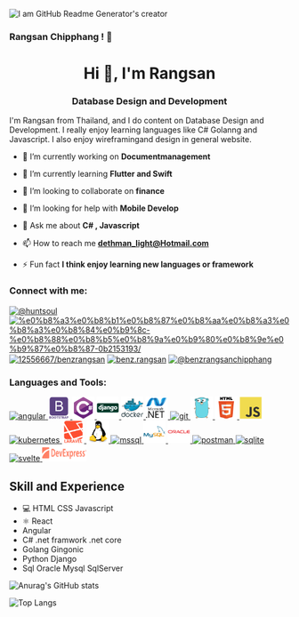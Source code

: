 ![I am GitHub Readme Generator's creator](https://pbs.twimg.com/profile_banners/364864980/1627190313/1080x360)
### Rangsan Chipphang ! 👋
<h1 align="center">Hi 👋, I'm Rangsan</h1>
<h3 align="center">Database Design and Development</h3>

I'm Rangsan from Thailand, and I do content on Database Design and Development. I really enjoy learning languages  like C# Golanng and Javascript. I also enjoy wireframingand design in general website.

- 🔭 I’m currently working on **Documentmanagement**

- 🌱 I’m currently learning **Flutter and Swift**

- 👯 I’m looking to collaborate on **finance**

- 🤝 I’m looking for help with **Mobile Develop**

- 💬 Ask me about **C# , Javascript**

- 📫 How to reach me **dethman_light@Hotmail.com**

- ⚡ Fun fact **I think enjoy learning new languages or framework**

<h3 align="left">Connect with me:</h3>
<p align="left">
<a href="https://twitter.com/@huntsoul" target="blank"><img align="center" src="https://raw.githubusercontent.com/rahuldkjain/github-profile-readme-generator/master/src/images/icons/Social/twitter.svg" alt="@huntsoul" height="30" width="40" /></a>
<a href="https://linkedin.com/in/%e0%b8%a3%e0%b8%b1%e0%b8%87%e0%b8%aa%e0%b8%a3%e0%b8%a3%e0%b8%84%e0%b9%8c-%e0%b8%88%e0%b8%b5%e0%b8%9a%e0%b9%80%e0%b8%9e%e0%b9%87%e0%b8%87-0b2153193/" target="blank"><img align="center" src="https://raw.githubusercontent.com/rahuldkjain/github-profile-readme-generator/master/src/images/icons/Social/linked-in-alt.svg" alt="%e0%b8%a3%e0%b8%b1%e0%b8%87%e0%b8%aa%e0%b8%a3%e0%b8%a3%e0%b8%84%e0%b9%8c-%e0%b8%88%e0%b8%b5%e0%b8%9a%e0%b9%80%e0%b8%9e%e0%b9%87%e0%b8%87-0b2153193/" height="30" width="40" /></a>
<a href="https://stackoverflow.com/users/12556667/benzrangsan" target="blank"><img align="center" src="https://raw.githubusercontent.com/rahuldkjain/github-profile-readme-generator/master/src/images/icons/Social/stack-overflow.svg" alt="12556667/benzrangsan" height="30" width="40" /></a>
<a href="https://fb.com/benz.rangsan" target="blank"><img align="center" src="https://raw.githubusercontent.com/rahuldkjain/github-profile-readme-generator/master/src/images/icons/Social/facebook.svg" alt="benz.rangsan" height="30" width="40" /></a>
<a href="https://medium.com/@benzrangsanchipphang" target="blank"><img align="center" src="https://raw.githubusercontent.com/rahuldkjain/github-profile-readme-generator/master/src/images/icons/Social/medium.svg" alt="@benzrangsanchipphang" height="30" width="40" /></a>
</p>

<h3 align="left">Languages and Tools:</h3>
<p align="left"> <a href="https://angular.io" target="_blank"> <img src="https://angular.io/assets/images/logos/angular/angular.svg" alt="angular" width="40" height="40"/> </a> <a href="https://getbootstrap.com" target="_blank"> <img src="https://raw.githubusercontent.com/devicons/devicon/master/icons/bootstrap/bootstrap-plain-wordmark.svg" alt="bootstrap" width="40" height="40"/> </a> <a href="https://www.w3schools.com/cs/" target="_blank"> <img src="https://raw.githubusercontent.com/devicons/devicon/master/icons/csharp/csharp-original.svg" alt="csharp" width="40" height="40"/> </a> <a href="https://www.djangoproject.com/" target="_blank"> <img src="https://raw.githubusercontent.com/devicons/devicon/master/icons/django/django-original.svg" alt="django" width="40" height="40"/> </a> <a href="https://www.docker.com/" target="_blank"> <img src="https://raw.githubusercontent.com/devicons/devicon/master/icons/docker/docker-original-wordmark.svg" alt="docker" width="40" height="40"/> </a> <a href="https://dotnet.microsoft.com/" target="_blank"> <img src="https://raw.githubusercontent.com/devicons/devicon/master/icons/dot-net/dot-net-original-wordmark.svg" alt="dotnet" width="40" height="40"/> </a> <a href="https://git-scm.com/" target="_blank"> <img src="https://www.vectorlogo.zone/logos/git-scm/git-scm-icon.svg" alt="git" width="40" height="40"/> </a> <a href="https://golang.org" target="_blank"> <img src="https://raw.githubusercontent.com/devicons/devicon/master/icons/go/go-original.svg" alt="go" width="40" height="40"/> </a> <a href="https://www.w3.org/html/" target="_blank"> <img src="https://raw.githubusercontent.com/devicons/devicon/master/icons/html5/html5-original-wordmark.svg" alt="html5" width="40" height="40"/> </a> <a href="https://developer.mozilla.org/en-US/docs/Web/JavaScript" target="_blank"> <img src="https://raw.githubusercontent.com/devicons/devicon/master/icons/javascript/javascript-original.svg" alt="javascript" width="40" height="40"/> </a> <a href="https://kubernetes.io" target="_blank"> <img src="https://www.vectorlogo.zone/logos/kubernetes/kubernetes-icon.svg" alt="kubernetes" width="40" height="40"/> </a> <a href="https://laravel.com/" target="_blank"> <img src="https://raw.githubusercontent.com/devicons/devicon/master/icons/laravel/laravel-plain-wordmark.svg" alt="laravel" width="40" height="40"/> </a> <a href="https://www.linux.org/" target="_blank"> <img src="https://raw.githubusercontent.com/devicons/devicon/master/icons/linux/linux-original.svg" alt="linux" width="40" height="40"/> </a> <a href="https://www.microsoft.com/en-us/sql-server" target="_blank"> <img src="https://www.svgrepo.com/show/303229/microsoft-sql-server-logo.svg" alt="mssql" width="40" height="40"/> </a> <a href="https://www.mysql.com/" target="_blank"> <img src="https://raw.githubusercontent.com/devicons/devicon/master/icons/mysql/mysql-original-wordmark.svg" alt="mysql" width="40" height="40"/> </a> <a href="https://www.oracle.com/" target="_blank"> <img src="https://raw.githubusercontent.com/devicons/devicon/master/icons/oracle/oracle-original.svg" alt="oracle" width="40" height="40"/> </a> <a href="https://postman.com" target="_blank"> <img src="https://www.vectorlogo.zone/logos/getpostman/getpostman-icon.svg" alt="postman" width="40" height="40"/> </a> <a href="https://www.sqlite.org/" target="_blank"> <img src="https://www.vectorlogo.zone/logos/sqlite/sqlite-icon.svg" alt="sqlite" width="40" height="40"/> </a> <a href="https://svelte.dev" target="_blank"> <img src="https://upload.wikimedia.org/wikipedia/commons/1/1b/Svelte_Logo.svg" alt="svelte" width="40" height="40"/> </a> 
<a href="https://www.devexpress.com/" target="_blank"> <img style="color:black" src="devexpress.png" alt="svelte" width="80" height="30"/> </a>
</p>


## Skill and Experience
* 💻 HTML CSS Javascript
* ⚛  React
* Angular
* C# .net framwork .net core
* Golang Gingonic
* Python Django
* Sql Oracle Mysql SqlServer

![Anurag's GitHub stats](https://github-readme-stats.vercel.app/api?username=RangsanLaravel&show_icons=true&theme=radical)

![Top Langs](https://github-readme-stats.vercel.app/api/top-langs/?username=RangsanLaravel&layout=compact&show_icons=true&theme=radical)



